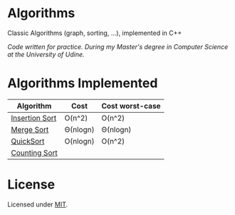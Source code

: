 Algorithms
==========
Classic Algorithms (graph, sorting, ...), implemented in C++

_Code written for practice. During my Master's degree in Computer Science at the University of Udine._

Algorithms Implemented
======================

|Algorithm|Cost|Cost worst-case|
|---|---|---|
|[Insertion Sort](https://github.com/alexprut/Algorithms/blob/master/insertionSort.cpp)|O(n^2)|O(n^2)|
|[Merge Sort](https://github.com/alexprut/Algorithms/blob/master/mergeSort.cpp)|Θ(nlogn)|Θ(nlogn)|
|[QuickSort](https://github.com/alexprut/Algorithms/blob/master/quickSort.cpp)|O(nlogn)|O(n^2)|
|[Counting Sort](https://github.com/alexprut/Algorithms/blob/master/quickSort.cpp)| | |


License
=======
Licensed under [MIT](https://github.com/alexprut/Algorithms/blob/master/LICENSE).

